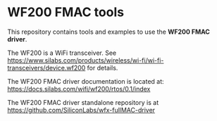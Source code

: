 # WF200 FMAC tools

This repository contains tools and examples to use the **WF200 FMAC driver**.

The WF200 is a WiFi transceiver. See https://www.silabs.com/products/wireless/wi-fi/wi-fi-transceivers/device.wf200 for details.

The WF200 FMAC driver documentation is located at: https://docs.silabs.com/wifi/wf200/rtos/0.1/index

The WF200 FMAC driver standalone repository is at https://github.com/SiliconLabs/wfx-fullMAC-driver
